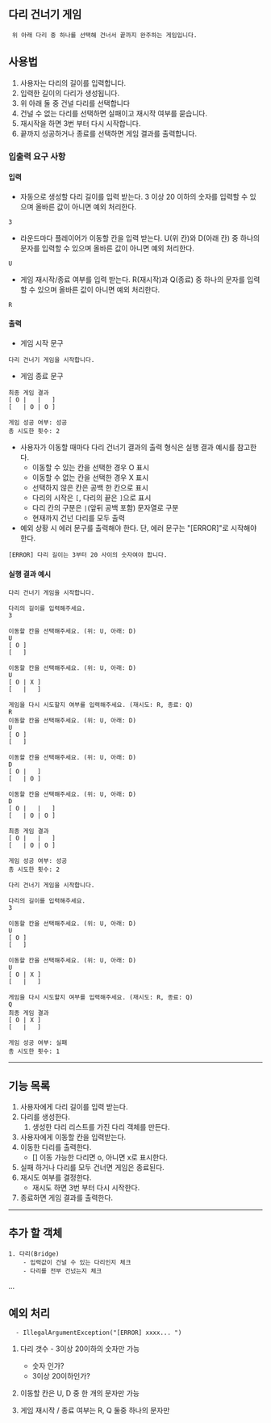 ## 다리 건너기 게임

```
 위 아래 다리 중 하나를 선택해 건너서 끝까지 완주하는 게임입니다.
```

## 사용법

   1. 사용자는 다리의 길이를 입력합니다.
   2. 입력한 길이의 다리가 생성됩니다.
   3. 위 아래 둘 중 건널 다리를 선택합니다
   4. 건널 수 없는 다리를 선택하면 실패이고 재시작 여부를 묻습니다.
   5. 재시작을 하면 3번 부터 다시 시작합니다.
   6. 끝까지 성공하거나 종료를 선택하면 게임 결과를 출력합니다.

### 입출력 요구 사항

#### 입력
- 자동으로 생성할 다리 길이를 입력 받는다. 3 이상 20 이하의 숫자를 입력할 수 있으며 올바른 값이 아니면 예외 처리한다.
```
3
```
- 라운드마다 플레이어가 이동할 칸을 입력 받는다. U(위 칸)와 D(아래 칸) 중 하나의 문자를 입력할 수 있으며 올바른 값이 아니면 예외 처리한다.
```
U
```
- 게임 재시작/종료 여부를 입력 받는다. R(재시작)과 Q(종료) 중 하나의 문자를 입력할 수 있으며 올바른 값이 아니면 예외 처리한다.
```
R
```

#### 출력
- 게임 시작 문구
```
다리 건너기 게임을 시작합니다.
```
- 게임 종료 문구
```
최종 게임 결과
[ O |   |   ]
[   | O | O ]

게임 성공 여부: 성공
총 시도한 횟수: 2
```
- 사용자가 이동할 때마다 다리 건너기 결과의 출력 형식은 실행 결과 예시를 참고한다.
   - 이동할 수 있는 칸을 선택한 경우 O 표시
   - 이동할 수 없는 칸을 선택한 경우 X 표시
   - 선택하지 않은 칸은 공백 한 칸으로 표시
   - 다리의 시작은 `[`, 다리의 끝은 `]`으로 표시
   - 다리 칸의 구분은 ` | `(앞뒤 공백 포함) 문자열로 구분
   - 현재까지 건넌 다리를 모두 출력
- 예외 상황 시 에러 문구를 출력해야 한다. 단, 에러 문구는 "[ERROR]"로 시작해야 한다.
```
[ERROR] 다리 길이는 3부터 20 사이의 숫자여야 합니다.
```

#### 실행 결과 예시
```
다리 건너기 게임을 시작합니다.

다리의 길이를 입력해주세요.
3

이동할 칸을 선택해주세요. (위: U, 아래: D)
U
[ O ]
[   ]

이동할 칸을 선택해주세요. (위: U, 아래: D)
U
[ O | X ]
[   |   ]

게임을 다시 시도할지 여부를 입력해주세요. (재시도: R, 종료: Q)
R
이동할 칸을 선택해주세요. (위: U, 아래: D)
U
[ O ]
[   ]

이동할 칸을 선택해주세요. (위: U, 아래: D)
D
[ O |   ]
[   | O ]

이동할 칸을 선택해주세요. (위: U, 아래: D)
D
[ O |   |   ]
[   | O | O ]

최종 게임 결과
[ O |   |   ]
[   | O | O ]

게임 성공 여부: 성공
총 시도한 횟수: 2
```

```
다리 건너기 게임을 시작합니다.

다리의 길이를 입력해주세요.
3

이동할 칸을 선택해주세요. (위: U, 아래: D)
U
[ O ]
[   ]

이동할 칸을 선택해주세요. (위: U, 아래: D)
U
[ O | X ]
[   |   ]

게임을 다시 시도할지 여부를 입력해주세요. (재시도: R, 종료: Q)
Q
최종 게임 결과
[ O | X ]
[   |   ]

게임 성공 여부: 실패
총 시도한 횟수: 1
```

---

## 기능 목록
   1. 사용자에게 다리 길이를 입력 받는다.
   2. 다리를 생성한다.
      1. 생성한 다리 리스트를 가진 다리 객체를 만든다.
   3. 사용자에게 이동할 칸을 입력받는다.
   4. 이동한 다리를 출력한다.
      - [] 이동 가능한 다리면 o, 아니면 x로 표시한다.
   5. 실패 하거나 다리를 모두 건너면 게임은 종료된다.
   6. 재시도 여부를 결정한다.
      - 재시도 하면 3번 부터 다시 시작한다.
   7. 종료하면 게임 결과를 출력한다.

---
## 추가 할 객체
    1. 다리(Bridge) 
        - 입력값이 건널 수 있는 다리인지 체크
        - 다리를 전부 건넜는지 체크
   ...
      
## 예외 처리 
      - IllegalArgumentException("[ERROR] xxxx... ")
1. 다리 갯수 - 3이상 20이하의 숫자만 가능
   - 숫자 인가?
   - 3이상 20이하인가?

2. 이동할 칸은 U, D 중 한 개의 문자만 가능

3. 게임 재시작 / 종료 여부는 R, Q 둘중 하나의 문자만
